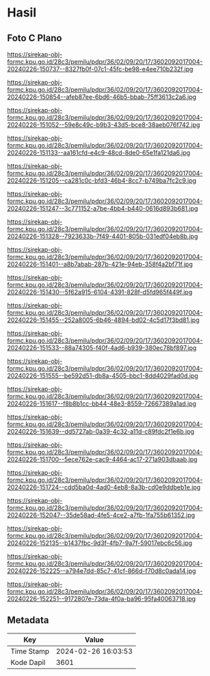 # Hasil

## Foto C Plano

https://sirekap-obj-formc.kpu.go.id/28c3/pemilu/pdpr/36/02/09/20/17/3602092017004-20240226-150737--8327fb0f-07c1-45fc-be98-e4ee710b232f.jpg

https://sirekap-obj-formc.kpu.go.id/28c3/pemilu/pdpr/36/02/09/20/17/3602092017004-20240226-150854--afeb87ee-6bd6-46b5-bbab-75ff3613c2a6.jpg

https://sirekap-obj-formc.kpu.go.id/28c3/pemilu/pdpr/36/02/09/20/17/3602092017004-20240226-151052--59e8c49c-b9b3-43d5-bce8-38aeb076f742.jpg

https://sirekap-obj-formc.kpu.go.id/28c3/pemilu/pdpr/36/02/09/20/17/3602092017004-20240226-151133--aa161cfd-e4c9-48cd-8de0-65e1fa121da6.jpg

https://sirekap-obj-formc.kpu.go.id/28c3/pemilu/pdpr/36/02/09/20/17/3602092017004-20240226-151205--ca281c0c-bfd3-46b4-8cc7-b749ba7fc2c9.jpg

https://sirekap-obj-formc.kpu.go.id/28c3/pemilu/pdpr/36/02/09/20/17/3602092017004-20240226-151247--3c771152-a7be-4bb4-b440-0616d893b681.jpg

https://sirekap-obj-formc.kpu.go.id/28c3/pemilu/pdpr/36/02/09/20/17/3602092017004-20240226-151328--7923633b-7f49-4401-805b-031edf04eb8b.jpg

https://sirekap-obj-formc.kpu.go.id/28c3/pemilu/pdpr/36/02/09/20/17/3602092017004-20240226-151401--a8b7abab-287b-421e-94eb-358f4a2bf71f.jpg

https://sirekap-obj-formc.kpu.go.id/28c3/pemilu/pdpr/36/02/09/20/17/3602092017004-20240226-151430--5f62a915-6104-4391-828f-d5fd965f449f.jpg

https://sirekap-obj-formc.kpu.go.id/28c3/pemilu/pdpr/36/02/09/20/17/3602092017004-20240226-151455--252a8005-6b46-4894-bd02-4c5d17f3bd81.jpg

https://sirekap-obj-formc.kpu.go.id/28c3/pemilu/pdpr/36/02/09/20/17/3602092017004-20240226-151533--88a74305-f40f-4ad6-b939-380ec78bf897.jpg

https://sirekap-obj-formc.kpu.go.id/28c3/pemilu/pdpr/36/02/09/20/17/3602092017004-20240226-151555--be592d51-db8a-4505-bbc1-8dd4029fad0d.jpg

https://sirekap-obj-formc.kpu.go.id/28c3/pemilu/pdpr/36/02/09/20/17/3602092017004-20240226-151617--f8b8b1cc-bb44-48e3-8559-72667389a1ad.jpg

https://sirekap-obj-formc.kpu.go.id/28c3/pemilu/pdpr/36/02/09/20/17/3602092017004-20240226-151639--dd5727ab-0a39-4c32-a11d-c89fdc2f1e6b.jpg

https://sirekap-obj-formc.kpu.go.id/28c3/pemilu/pdpr/36/02/09/20/17/3602092017004-20240226-151700--5ece762e-cac9-4464-ac17-271a903dbaab.jpg

https://sirekap-obj-formc.kpu.go.id/28c3/pemilu/pdpr/36/02/09/20/17/3602092017004-20240226-151724--cdd5ba0d-4ad0-4eb8-8a3b-cd0e9ddbeb1e.jpg

https://sirekap-obj-formc.kpu.go.id/28c3/pemilu/pdpr/36/02/09/20/17/3602092017004-20240226-152047--35de58ad-4fe5-4ce2-a7fb-1fa755b61352.jpg

https://sirekap-obj-formc.kpu.go.id/28c3/pemilu/pdpr/36/02/09/20/17/3602092017004-20240226-152135--b1437fbc-9d3f-4fb7-9a7f-59017ebc6c56.jpg

https://sirekap-obj-formc.kpu.go.id/28c3/pemilu/pdpr/36/02/09/20/17/3602092017004-20240226-152225--a794e7dd-85c7-41cf-866d-f70d8c0ada14.jpg

https://sirekap-obj-formc.kpu.go.id/28c3/pemilu/pdpr/36/02/09/20/17/3602092017004-20240226-152251--9172807e-73da-4f0a-ba96-95fa40063718.jpg


## Metadata

| Key        | Value               |
| ---------- | ------------------- |
| Time Stamp | 2024-02-26 16:03:53 |
| Kode Dapil | 3601                |



